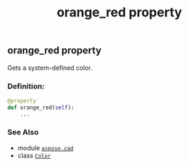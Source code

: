 ﻿---
title: orange_red property
second_title: Aspose.CAD for Python via .NET API References
description: 
type: docs
weight: 1220
url: /python-net/aspose.cad/color/orange_red/
is_root: false
---

## orange_red property


Gets a system-defined color.
### Definition:
```python
@property
def orange_red(self):
    ...
```

### See Also
* module [`aspose.cad`](../../)
* class [`Color`](/cad/python-net/aspose.cad/color)
